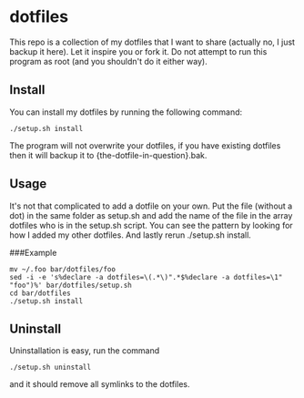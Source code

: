 dotfiles
========

This repo is a collection of my dotfiles that I want to share (actually no, I just backup it here).
Let it inspire you or fork it. Do not attempt to run this program as root (and you shouldn't do it either way).

Install
-------

You can install my dotfiles by running the following command:

```
./setup.sh install
```

The program will not overwrite your dotfiles, if you have existing dotfiles then it will backup it to {the-dotfile-in-question}.bak. 

Usage
-----
It's not that complicated to add a dotfile on your own. Put the file (without a dot) in the same folder as setup.sh and add the name of the file in the array dotfiles who is in the setup.sh script. You can see the pattern by looking for how I added my other dotfiles.
And lastly rerun ./setup.sh install.

###Example
```
mv ~/.foo bar/dotfiles/foo
sed -i -e 's%declare -a dotfiles=\(.*\)".*$%declare -a dotfiles=\1" "foo")%' bar/dotfiles/setup.sh
cd bar/dotfiles
./setup.sh install

```



Uninstall
---------

Uninstallation is easy, run the command 
```
./setup.sh uninstall
```
and it should remove all symlinks to the dotfiles.
